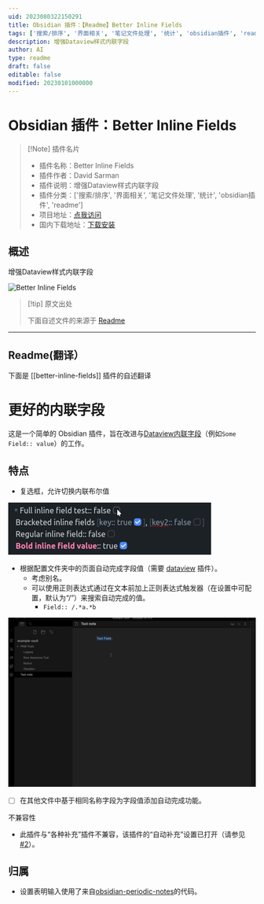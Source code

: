 ```yaml
---
uid: 2023080322150291
title: Obsidian 插件：【Readme】Better Inline Fields
tags: ['搜索/排序', '界面相关', '笔记文件处理', '统计', 'obsidian插件', 'readme']
description: 增强Dataview样式内联字段
author: AI
type: readme
draft: false
editable: false
modified: 20230101000000
---
```


# Obsidian 插件：Better Inline Fields

> [!Note] 插件名片
> - 插件名称：Better Inline Fields
> - 插件作者：David Sarman
> - 插件说明：增强Dataview样式内联字段
> - 插件分类：['搜索/排序', '界面相关', '笔记文件处理', '统计', 'obsidian插件', 'readme']
> - 项目地址：[点我访问](https://github.com/dsarman/better-inline-fields)
> - 国内下载地址：[下载安装](https://pkmer.cn/products/plugin/pluginMarket/?better-inline-fields)

## 概述

增强Dataview样式内联字段

![Better Inline Fields](https://cdn.pkmer.cn/covers/better-inline-fields.GIF!pkmer)

> [!tip] 原文出处
> 
>下面自述文件的来源于 [Readme](https://ghproxy.net/https://raw.githubusercontent.com/dsarman/better-inline-fields/master/README.md)
> 

---

## Readme(翻译）

下面是 [[better-inline-fields]] 插件的自述翻译


# 更好的内联字段
这是一个简单的 Obsidian 插件，旨在改进与[Dataview内联字段](https://blacksmithgu.github.io/obsidian-dataview/data-annotation/)（例如`Some Field:: value`）的工作。

## 特点
- 复选框，允许切换内联布尔值

![复选框](https://raw.githubusercontent.com/dsarman/better-inline-fields/master/imgs/checkboxes.gif)

- 根据配置文件夹中的页面自动完成字段值（需要 [dataview](https://github.com/blacksmithgu/obsidian-dataview) 插件）。
  - 考虑别名。
  - 可以使用正则表达式通过在文本前加上正则表达式触发器（在设置中可配置，默认为“/”）来搜索自动完成的值。
    - `Field:: /.*a.*b` 

![页面自动完成](https://raw.githubusercontent.com/dsarman/better-inline-fields/master/imgs/field-autocomplete.gif)

- [ ] 在其他文件中基于相同名称字段为字段值添加自动完成功能。

不兼容性
- 此插件与“各种补充”插件不兼容，该插件的“自动补充”设置已打开（请参见[#2](https://github.com/dsarman/better-inline-fields/issues/2)）。

## 归属
- 设置表明输入使用了来自[obsidian-periodic-notes](https://github.com/liamcain/obsidian-periodic-notes)的代码。



